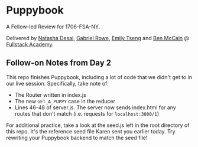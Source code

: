 # Puppybook

A Fellow-led Review for 1706-FSA-NY.

Delivered by [Natasha Desai](https://github.com/tashadesai/), [Gabriel Rowe](https://github.com/gabrielwr), [Emily Tseng](https://github.com/emtseng) and [Ben McCain](https://github.com/benjmac) @ [Fullstack Academy](https://github.com/FullstackAcademy/).

## Follow-on Notes from Day 2

This repo finishes Puppybook, including a lot of code that we didn't get to in our live session. Specifically, take note of:

- The Router written in index.js
- The new ```GET_A_PUPPY``` case in the reducer
- Lines 46-48 of server.js. The server now sends index.html for any routes that don't match (i.e. requests for ```localhost:3000/1```)

For additional practice, take a look at the seed.js left in the root directory of this repo. It's the reference seed file Karen sent you earlier today. Try rewriting your Puppybook backend to match the seed file!
